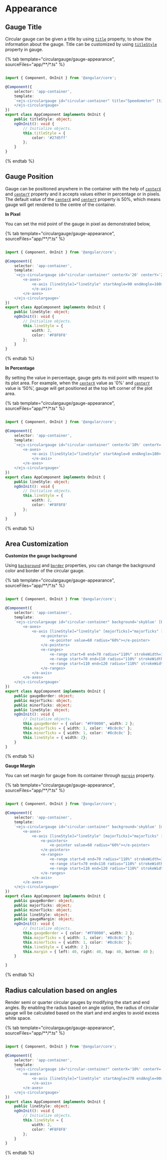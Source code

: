 # Appearance

## Gauge Title

Circular gauge can be given a title by using
[`title`](../api/circular-gauge/#title-string) property, to show the information about the gauge.
Title can be customized by using [`titleStyle`](../api/circular-gauge/#titlestyle-fontmodel)
property in gauge.

{% tab template="circulargauge/gauge-appearance", sourceFiles="app/**/*.ts" %}

```typescript

import { Component, OnInit } from '@angular/core';

@Component({
    selector: 'app-container',
    template:
    `<ejs-circulargauge id="circular-container" title="Speedometer" [titleStyle]="titleStyle">
    </ejs-circulargauge>`
})
export class AppComponent implements OnInit {
    public titleStyle: object;
    ngOnInit(): void {
        // Initialize objects.
        this.titleStyle = {
            color: '#27d5ff'
        };
    }
}

```

{% endtab %}

## Gauge Position

<!-- markdownlint-disable MD036 -->

Gauge can be positioned anywhere in the container with the help of
[`centerX`](../api/circular-gauge/#centerx-string) and
[`centerY`](../api/circular-gauge/#centery-string)
property and it accepts values either in percentage or in pixels.
The default value of the [`centerX`](../api/circular-gauge/#centerx-string) and
[`centerY`](../api/circular-gauge/#centery-string) property is 50%, which means gauge will get rendered to the centre of the container.

**In Pixel**

You can set the mid point of the gauge in pixel as demonstrated below,

{% tab template="circulargauge/gauge-appearance", sourceFiles="app/**/*.ts" %}

```typescript

import { Component, OnInit } from '@angular/core';

@Component({
    selector: 'app-container',
    template:
    `<ejs-circulargauge id="circular-container" centerX='20' centerY='20'>
        <e-axes>
            <e-axis [lineStyle]="lineStyle" startAngle=90 endAngle=180>
            </e-axis>
        </e-axes>
    </ejs-circulargauge>`
})
export class AppComponent implements OnInit {
    public lineStyle: object;
    ngOnInit(): void {
        // Initialize objects.
        this.lineStyle = {
            width: 2,
            color: '#F8F8F8'
        };
    }
}

```

{% endtab %}
<!-- markdownlint-disable MD036 -->

**In Percentage**

By setting the value in percentage, gauge gets its mid point with respect to its plot area.
For example, when the [`centerX`](../api/circular-gauge/#centerx-string)
value as '0%' and [`centerY`](../api/circular-gauge/#centery-string) value is ‘50%’,
gauge will get positioned at the top left corner of the plot area.

{% tab template="circulargauge/gauge-appearance", sourceFiles="app/**/*.ts" %}

```typescript

import { Component, OnInit } from '@angular/core';

@Component({
    selector: 'app-container',
    template:
    `<ejs-circulargauge id="circular-container" centerX='10%' centerY='50%'>
        <e-axes>
            <e-axis [lineStyle]="lineStyle" startAngle=0 endAngle=180>
            </e-axis>
        </e-axes>
    </ejs-circulargauge>`
})
export class AppComponent implements OnInit {
    public lineStyle: object;
    ngOnInit(): void {
        // Initialize objects.
        this.lineStyle = {
            width: 2,
            color: '#F8F8F8'
        };
    }
}

```

{% endtab %}
<!-- markdownlint-disable MD036 -->

## Area Customization

**Customize the gauge background**

Using [`background`](../api/circular-gauge/#background-string) and
[`border`](../api/circular-gauge/#border-bordermodel) properties, you can change the background color and border of the circular gauge.

{% tab template="circulargauge/gauge-appearance", sourceFiles="app/**/*.ts" %}

```typescript

import { Component, OnInit } from '@angular/core';

@Component({
    selector: 'app-container',
    template:
    `<ejs-circulargauge id="circular-container" background='skyblue' [border]='gaugeBorder'>
        <e-axes>
            <e-axis [lineStyle]="lineStyle" [majorTicks]="majorTicks" [minorTicks]="minorTicks" startAngle=230 endAngle=130 radius="90%" maximum=120>
                <e-pointers>
                    <e-pointer value=60 radius="60%"></e-pointer>
                </e-pointers>
                <e-ranges>
                    <e-range start=0 end=70 radius="110%" strokeWidth=10></e-range>
                    <e-range start=70 end=110 radius="110%" strokeWidth=10></e-range>
                    <e-range start=110 end=120 radius="110%" strokeWidth=10></e-range>
                </e-ranges>
            </e-axis>
        </e-axes>
    </ejs-circulargauge>`
})
export class AppComponent implements OnInit {
    public gaugeBorder: object;
    public majorTicks: object;
    public minorTicks: object;
    public lineStyle: object;
    ngOnInit(): void {
        // Initialize objects.
        this.gaugeBorder = { color: "#FF0000", width: 2 };
        this.majorTicks = { width: 1, color: '#8c8c8c' };
        this.minorTicks = { width: 1, color: '#8c8c8c' };
        this.lineStyle = { width: 2};
    }
}

```

{% endtab %}

**Gauge Margin**

You can set margin for gauge from its container through
[`margin`](../api/circular-gauge/#margin-marginmodel) property.

{% tab template="circulargauge/gauge-appearance", sourceFiles="app/**/*.ts" %}

```typescript

import { Component, OnInit } from '@angular/core';

@Component({
    selector: 'app-container',
    template:
    `<ejs-circulargauge id="circular-container" background='skyblue' [margin]="margin" [border]='gaugeBorder'>
        <e-axes>
            <e-axis [lineStyle]="lineStyle" [majorTicks]="majorTicks" [minorTicks]="minorTicks" startAngle=230 endAngle=130 radius="90%" maximum=120>
                <e-pointers>
                    <e-pointer value=60 radius="60%"></e-pointer>
                </e-pointers>
                <e-ranges>
                    <e-range start=0 end=70 radius="110%" strokeWidth=10></e-range>
                    <e-range start=70 end=110 radius="110%" strokeWidth=10></e-range>
                    <e-range start=110 end=120 radius="110%" strokeWidth=10></e-range>
                </e-ranges>
            </e-axis>
        </e-axes>
    </ejs-circulargauge>`
})
export class AppComponent implements OnInit {
    public gaugeBorder: object;
    public majorTicks: object;
    public minorTicks: object;
    public lineStyle: object;
    public gaugeMargin: object;
    ngOnInit(): void {
        // Initialize objects.
        this.gaugeBorder = { color: "#FF0000", width: 2 };
        this.majorTicks = { width: 1, color: '#8c8c8c' };
        this.minorTicks = { width: 1, color: '#8c8c8c' };
        this.lineStyle = { width: 2 };
        this.margin = { left: 40, right: 40, top: 40, bottom: 40 };
    }

}

```

{% endtab %}

## Radius calculation based on angles

Render semi or quarter circular gauges by modifying the start and end angles. By enabling the radius based on angle option, the radius of circular gauge will be calculated based on the start and end angles to avoid excess white space.

{% tab template="circulargauge/gauge-appearance", sourceFiles="app/**/*.ts" %}

```typescript

import { Component, OnInit } from '@angular/core';

@Component({
    selector: 'app-container',
    template:
    `<ejs-circulargauge id="circular-container" centerX='10%' centerY='50%'>
        <e-axes>
            <e-axis [lineStyle]="lineStyle" startAngle=270 endAngle=90>
            </e-axis>
        </e-axes>
    </ejs-circulargauge>`
})
export class AppComponent implements OnInit {
    public lineStyle: object;
    ngOnInit(): void {
        // Initialize objects.
        this.lineStyle = {
            width: 2,
            color: '#F8F8F8'
        };
    }
}

```

{% endtab %}